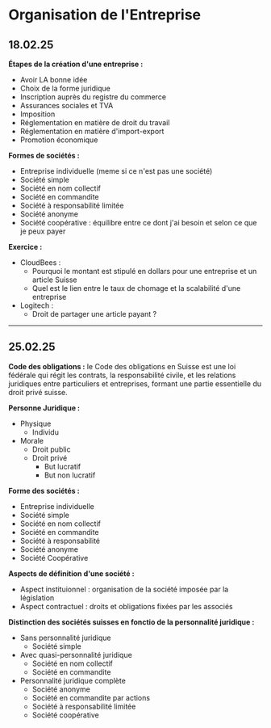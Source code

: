 # Organisation de l'Entreprise

## 18.02.25

**Étapes de la création d'une entreprise :**
- Avoir LA bonne idée
- Choix de la forme juridique
- Inscription auprès du registre du commerce
- Assurances sociales et TVA
- Imposition
- Réglementation en matière de droit du travail
- Réglementation en matière d'import-export
- Promotion économique

**Formes de sociétés :**
- Entreprise individuelle (meme si ce n'est pas une société)
- Société simple
- Société en nom collectif
- Société en commandite
- Société à responsabilité limitée
- Société anonyme
- Société coopérative : équilibre entre ce dont j'ai besoin et selon ce que je peux payer

**Exercice :**
- CloudBees :
  - Pourquoi le montant est stipulé en dollars pour une entreprise et un article Suisse
  - Quel est le lien entre le taux de chomage et la scalabilité d'une entreprise
- Logitech :
  - Droit de partager une article payant ?

---

## 25.02.25

**Code des obligations :** le Code des obligations en Suisse est une loi fédérale qui régit les contrats, la responsabilité civile, et les relations juridiques entre particuliers et entreprises, formant une partie essentielle du droit privé suisse.

**Personne Juridique :**
- Physique
  - Individu
- Morale
  - Droit public
  - Droit privé
    - But lucratif
    - But non lucratif

**Forme des sociétés :**
- Entreprise individuelle
- Société simple
- Société en nom collectif
- Société en commandite
- Société à responsabilité
- Société anonyme
- Société Coopérative

**Aspects de définition d'une société :**
- Aspect instituionnel : organisation de la société imposée par la législation
- Aspect contractuel : droits et obligations fixées par les associés

**Distinction des sociétés suisses en fonctio de la personnalité juridique :**
- Sans personnalité juridique
  - Société simple
- Avec quasi-personnalité juridique
  - Société en nom collectif
  - Société en commandite
- Personnalité juridique complète
  - Société anonyme
  - Société en commandite par actions
  - Société à responsabilité limitée
  - Société coopérative